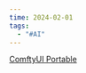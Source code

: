 ```yaml
---
time: 2024-02-01
tags:
  - "#AI"
---
```

 [ComftyUI Portable](https://github.com/comfyanonymous/ComfyUI/releases)
 